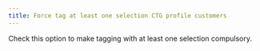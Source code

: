 ```yaml
---
title: Force tag at least one selection CTG profile customers
---
```



Check this option to make tagging with at least one selection compulsory.
